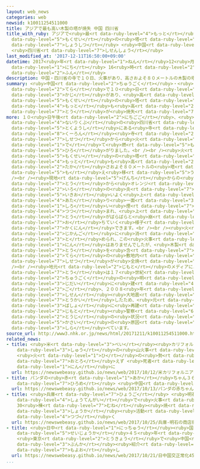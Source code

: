 ```yaml
---
layout: web_news
categories: web
newsid: k10011254511000
title: アジアで最も高い木製の塔が焼失 中国 四川省
title_with_ruby: アジアで<ruby>最<rt data-ruby-level="4">もっと</rt></ruby>も<ruby>高<rt data-ruby-level="2">たか</rt></ruby>い<ruby>木製<rt
  data-ruby-level="5">もくせい</rt></ruby>の<ruby>塔<rt data-ruby-level="7">とう</rt></ruby>が<ruby>焼失<rt
  data-ruby-level="7">しょうしつ</rt></ruby> <ruby>中国<rt data-ruby-level="2">ちゅうごく</rt></ruby>
  <ruby>四川省<rt data-ruby-level="7">しせんしょう</rt></ruby>
last_modified_at: '2017-12-11T16:50:00+09:00'
datetime: 2017<ruby>年<rt data-ruby-level="1">ねん</rt></ruby>12<ruby>月<rt data-ruby-level="1">がつ</rt></ruby>11<ruby>日<rt
  data-ruby-level="1">にち</rt></ruby> 16<ruby>時<rt data-ruby-level="2">じ</rt></ruby>50<ruby>分<rt
  data-ruby-level="2">ふん</rt></ruby>
description: 中国・四川省の寺で１０日、火事があり、高さおよそ８０メートルの木製の塔としてはアジアで最も高いとされる塔が焼失しました。
summary: <ruby>中国<rt data-ruby-level="2">ちゅうごく</rt></ruby>・<ruby>四川省<rt data-ruby-level="7">しせんしょう</rt></ruby>の<ruby>寺<rt
  data-ruby-level="2">てら</rt></ruby>で１０<ruby>日<rt data-ruby-level="1">にち</rt></ruby>、<ruby>火事<rt
  data-ruby-level="3">かじ</rt></ruby>があり、<ruby>高<rt data-ruby-level="2">たか</rt></ruby>さおよそ８０メートルの<ruby>木製<rt
  data-ruby-level="5">もくせい</rt></ruby>の<ruby>塔<rt data-ruby-level="7">とう</rt></ruby>としてはアジアで<ruby>最<rt
  data-ruby-level="4">もっと</rt></ruby>も<ruby>高<rt data-ruby-level="2">たか</rt></ruby>いとされる<ruby>塔<rt
  data-ruby-level="7">とう</rt></ruby>が<ruby>焼失<rt data-ruby-level="7">しょうしつ</rt></ruby>しました。
more: １０<ruby>日午後<rt data-ruby-level="2">にちごご</rt></ruby>、<ruby>中国<rt data-ruby-level="2">ちゅうごく</rt></ruby><ruby>内陸部<rt
  data-ruby-level="4">ないりくぶ</rt></ruby>の<ruby>四川省<rt data-ruby-level="7">しせんしょう</rt></ruby><ruby>徳陽市<rt
  data-ruby-level="5">とくようし</rt></ruby>にある<ruby>寺<rt data-ruby-level="2">てら</rt></ruby>、<ruby>九龍<rt
  data-ruby-level="8">くーろん</rt></ruby><ruby>寺<rt data-ruby-level="2">てら</rt></ruby>の<ruby>施設<rt
  data-ruby-level="7">しせつ</rt></ruby>から<ruby>火<rt data-ruby-level="1">ひ</rt></ruby>が<ruby>出<rt
  data-ruby-level="1">で</rt></ruby>て<ruby>燃<rt data-ruby-level="5">も</rt></ruby>え<ruby>広<rt
  data-ruby-level="5">ひろ</rt></ruby>がりました。<br /><br /><ruby>火<rt data-ruby-level="1">ひ</rt></ruby>は、<ruby>木製<rt
  data-ruby-level="5">もくせい</rt></ruby>の<ruby>塔<rt data-ruby-level="7">とう</rt></ruby>としてはアジアで<ruby>最<rt
  data-ruby-level="4">もっと</rt></ruby>も<ruby>高<rt data-ruby-level="2">たか</rt></ruby>いとされる<ruby>高<rt
  data-ruby-level="2">たか</rt></ruby>さおよそ８０メートルの<ruby>塔<rt data-ruby-level="7">とう</rt></ruby>にも<ruby>燃<rt
  data-ruby-level="5">も</rt></ruby>え<ruby>移<rt data-ruby-level="5">うつ</rt></ruby>りました。<br
  /><br /><ruby>現地<rt data-ruby-level="5">げんち</rt></ruby>からの<ruby>映像<rt data-ruby-level="6">えいぞう</rt></ruby>では、<ruby>塔<rt
  data-ruby-level="7">とう</rt></ruby>から<ruby>オレンジ<rt data-ruby-level="2">おれんじ</rt></ruby><ruby>色<rt
  data-ruby-level="2">いろ</rt></ruby>の<ruby>炎<rt data-ruby-level="7">ほのお</rt></ruby>が<ruby>勢<rt
  data-ruby-level="5">いきお</rt></ruby>いよく<ruby>上<rt data-ruby-level="1">あ</rt></ruby>がり、<ruby>辺<rt
  data-ruby-level="4">あた</rt></ruby>り<ruby>一面<rt data-ruby-level="3">いちめん</rt></ruby>が<ruby>白<rt
  data-ruby-level="1">しろ</rt></ruby>い<ruby>煙<rt data-ruby-level="7">けむり</rt></ruby>に<ruby>包<rt
  data-ruby-level="4">つつ</rt></ruby>まれ、<ruby>上<rt data-ruby-level="1">うえ</rt></ruby>のほうから<ruby>塔<rt
  data-ruby-level="7">とう</rt></ruby>がばらばらと<ruby>崩<rt data-ruby-level="7">くず</rt></ruby>れ<ruby>落<rt
  data-ruby-level="7">お</rt></ruby>ちていく<ruby>様子<rt data-ruby-level="3">ようす</rt></ruby>が<ruby>確認<rt
  data-ruby-level="7">かくにん</rt></ruby>できます。<br /><br /><ruby>火<rt data-ruby-level="1">ひ</rt></ruby>はおよそ４<ruby>時間後<rt
  data-ruby-level="2">じかんご</rt></ruby>に<ruby>消<rt data-ruby-level="3">け</rt></ruby>し<ruby>止<rt
  data-ruby-level="3">と</rt></ruby>められ、この<ruby>火事<rt data-ruby-level="3">かじ</rt></ruby>によるけが<ruby>人<rt
  data-ruby-level="1">にん</rt></ruby>はありませんでしたが、<ruby>木製<rt data-ruby-level="5">もくせい</rt></ruby>の<ruby>塔<rt
  data-ruby-level="7">とう</rt></ruby>を<ruby>含<rt data-ruby-level="7">ふく</rt></ruby>む、<ruby>寺<rt
  data-ruby-level="2">てら</rt></ruby>の<ruby>敷地内<rt data-ruby-level="7">しきちない</rt></ruby>の３つの<ruby>施設<rt
  data-ruby-level="7">しせつ</rt></ruby>が<ruby>全焼<rt data-ruby-level="7">ぜんしょう</rt></ruby>したということです。<br
  /><br /><ruby>地元<rt data-ruby-level="2">じもと</rt></ruby>のメディアによりますと、<ruby>焼失<rt data-ruby-level="7">しょうしつ</rt></ruby>した<ruby>塔<rt
  data-ruby-level="7">とう</rt></ruby>は１７<ruby>世紀<rt data-ruby-level="4">せいき</rt></ruby>、<ruby>中国<rt
  data-ruby-level="2">ちゅうごく</rt></ruby>の<ruby>明<rt data-ruby-level="8">みん</rt></ruby>の<ruby>時代<rt
  data-ruby-level="3">じだい</rt></ruby>に<ruby>建<rt data-ruby-level="4">た</rt></ruby>てられ、その<ruby>後<rt
  data-ruby-level="2">ご</rt></ruby>、２００８<ruby>年<rt data-ruby-level="1">ねん</rt></ruby>の<ruby>四川<rt
  data-ruby-level="7">しせん</rt></ruby><ruby>大地震<rt data-ruby-level="7">おおじしん</rt></ruby>で<ruby>倒壊<rt
  data-ruby-level="7">とうかい</rt></ruby>したため、<ruby>元<rt data-ruby-level="2">もと</rt></ruby>の<ruby>場所<rt
  data-ruby-level="3">ばしょ</rt></ruby>に<ruby>再建<rt data-ruby-level="5">さいけん</rt></ruby>されたものだったということで、<ruby>地元<rt
  data-ruby-level="2">じもと</rt></ruby><ruby>警察<rt data-ruby-level="6">けいさつ</rt></ruby>は、<ruby>当時<rt
  data-ruby-level="2">とうじ</rt></ruby>の<ruby>状況<rt data-ruby-level="7">じょうきょう</rt></ruby>や<ruby>火災<rt
  data-ruby-level="5">かさい</rt></ruby>の<ruby>原因<rt data-ruby-level="5">げんいん</rt></ruby>について<ruby>調<rt
  data-ruby-level="3">しら</rt></ruby>べています。
source_url: http://www3.nhk.or.jp/news/html/20171211/k10011254511000.html
related_news:
- title: <ruby>米<rt data-ruby-level="3">べい</rt></ruby><ruby>カリフォルニア<rt data-ruby-level="3">かりふぉるにあ</rt></ruby><ruby>州<rt
    data-ruby-level="3">しゅう</rt></ruby>の<ruby>山火事<rt data-ruby-level="3">やまかじ</rt></ruby>
    <ruby>火<rt data-ruby-level="1">ひ</rt></ruby>の<ruby>勢<rt data-ruby-level="5">いきお</rt></ruby>い<ruby>衰<rt
    data-ruby-level="7">おとろ</rt></ruby>えず <ruby>死者<rt data-ruby-level="3">ししゃ</rt></ruby>23<ruby>人<rt
    data-ruby-level="1">にん</rt></ruby>に
  url: https://newswebeasy.github.io/news/web/2017/10/12/米カリフォルニア州の山火事-火の勢い衰えず-死者23人に
- title: パンダの<ruby>赤<rt data-ruby-level="1">あか</rt></ruby>ちゃん３６<ruby>頭<rt data-ruby-level="2">とう</rt></ruby>お<ruby>披露目<rt
    data-ruby-level="7">ひろめ</rt></ruby> <ruby>中国<rt data-ruby-level="2">ちゅうごく</rt></ruby>
  url: https://newswebeasy.github.io/news/web/2017/10/13/パンダの赤ちゃん36頭お披露目-中国
- title: <ruby>兵庫<rt data-ruby-level="7">ひょうご</rt></ruby> <ruby>明石<rt data-ruby-level="8">あかし</rt></ruby>の<ruby>商店街<rt
    data-ruby-level="4">しょうてんがい</rt></ruby>で<ruby>火事<rt data-ruby-level="3">かじ</rt></ruby>
    30<ruby>棟<rt data-ruby-level="7">むね</rt></ruby><ruby>焼<rt data-ruby-level="4">や</rt></ruby>け<ruby>消火<rt
    data-ruby-level="3">しょうか</rt></ruby><ruby>活動<rt data-ruby-level="3">かつどう</rt></ruby><ruby>続<rt
    data-ruby-level="4">つづ</rt></ruby>く
  url: https://newswebeasy.github.io/news/web/2017/10/25/兵庫-明石の商店街で火事-30棟焼け消火活動続く
- title: <ruby>日中<rt data-ruby-level="1">にっちゅう</rt></ruby><ruby>国交<rt data-ruby-level="2">こっこう</rt></ruby><ruby>正常化<rt
    data-ruby-level="5">せいじょうか</rt></ruby>４５<ruby>年<rt data-ruby-level="1">ねん</rt></ruby>
    <ruby>東京<rt data-ruby-level="2">とうきょう</rt></ruby>で<ruby>中国<rt data-ruby-level="2">ちゅうごく</rt></ruby><ruby>文化<rt
    data-ruby-level="3">ぶんか</rt></ruby><ruby>紹介<rt data-ruby-level="7">しょうかい</rt></ruby>の<ruby>催<rt
    data-ruby-level="7">もよお</rt></ruby>し
  url: https://newswebeasy.github.io/news/web/2017/10/21/日中国交正常化45年-東京で中国文化紹介の催し
...
```

